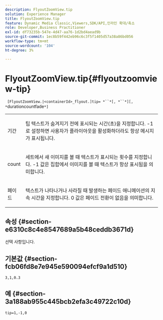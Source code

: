 ```yaml
---
description: FlyoutZoomView.tip
solution: Experience Manager
title: FlyoutZoomView.tip
feature: Dynamic Media Classic,Viewers,SDK/API,인라인 확대/축소
role: Developer,Business Practitioner
exl-id: df73235b-547e-4d47-aa76-1d2bd4aead9b
source-git-commit: 1ec8b59f442eb96c6c3f5f1405d57a38a86bd056
workflow-type: tm+mt
source-wordcount: '104'
ht-degree: 3%

---
```


# FlyoutZoomView.tip{#flyoutzoomview-tip}

` [FlyoutZoomView.|<containerId>_flyout.]tip= *``*[, *``*][, *`durationcountfade`*]`

<table id="table_3BA079B51B644219BB8E2A68A13A8D90"> 
 <tbody> 
  <tr> 
   <td colname="col1"> <p> <span class="codeph"> <span class="varname"> 기간</span> </span> </p> </td> 
   <td colname="col2"> <p>팁 텍스트가 숨겨지기 전에 표시되는 시간(초)을 지정합니다. <span class="codeph"> -1</span>로 설정하면 사용자가 플라이아웃을 활성화하더라도 항상 메시지가 표시됩니다. </p> </td> 
  </tr> 
  <tr> 
   <td colname="col1"> <p> <span class="codeph"> <span class="varname"> count</span> </span> </p> </td> 
   <td colname="col2"> <p>세트에서 새 이미지를 볼 때 텍스트가 표시되는 횟수를 지정합니다. <span class="codeph"> -1</span> 값은 집합에서 이미지를 볼 때 텍스트가 항상 표시됨을 의미합니다. </p> </td> 
  </tr> 
  <tr> 
   <td colname="col1"> <p> <span class="codeph"> <span class="varname"> 페이드</span> </span> </p> </td> 
   <td colname="col2"> <p>텍스트가 나타나거나 사라질 때 발생하는 페이드 애니메이션의 지속 시간을 지정합니다. <span class="codeph"> 0</span> 값은 페이드 전환이 없음을 의미합니다. </p> </td> 
  </tr> 
 </tbody> 
</table>

## 속성 {#section-e6310c8c4e8547689a5b48ceddb3671d}

선택 사항입니다.

## 기본값 {#section-fcb06fd8e7e945e590094efcf9a1d510}

`3,1,0.3`

## 예 {#section-3a188ab955c445bcb2efa3c49722c10d}

`tip=1,-1,0`
